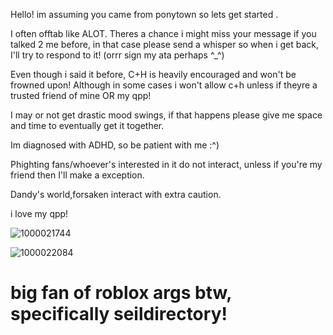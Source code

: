 Hello! im assuming you came from ponytown so lets get started .


I often offtab like ALOT. Theres a chance i might miss your message if you talked 2 me before, in that case please send a whisper so when i get back, I'll try to respond to it! (orrr sign my ata perhaps ^_^)


Even though i said it before, C+H is heavily encouraged and won't be frowned upon! Although in some cases i won't allow c+h unless if theyre a trusted friend of mine OR my qpp!


I may or not get drastic mood swings, if that happens please give me space and time to eventually get it together.


Im diagnosed with ADHD, so be patient with me :⁠^⁠)


Phighting fans/whoever's interested in it do not interact, unless if you're my friend then I'll make a exception. 


Dandy's world,forsaken interact with extra caution.


i love my qpp!


![1000021744](https://github.com/user-attachments/assets/8a2dcc1b-840a-4e97-87e8-ce2b6c073faf)


![1000022084](https://github.com/user-attachments/assets/2b3baff8-8216-4d80-b15a-95e5131b4f09)


# big fan of roblox args btw, specifically seildirectory!
